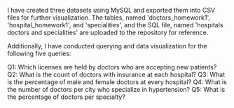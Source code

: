 I have created three datasets using MySQL and exported them into CSV files for further visualization. 
The tables, named 'doctors_homework1', 'hospital_homework1', and 'specialities', and the SQL file, named 'hospitals doctors and specialities' are uploaded to the repository for reference.

Additionally, I have conducted querying and data visualization for the following five queries:

Q1: Which licenses are held by doctors who are accepting new patients?
Q2: What is the count of doctors with insurance at each hospital?
Q3: What is the percentage of male and female doctors at every hospital?
Q4: What is the number of doctors per city who specialize in hypertension?
Q5: What is the percentage of doctors per specialty?

